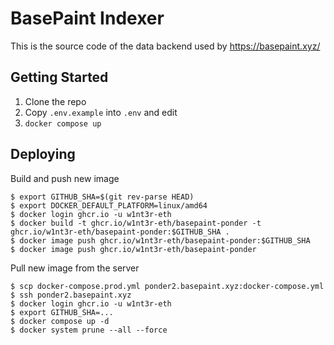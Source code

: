 # BasePaint Indexer

This is the source code of the data backend used by https://basepaint.xyz/

## Getting Started

1. Clone the repo
2. Copy `.env.example` into `.env` and edit
3. `docker compose up`

## Deploying

Build and push new image

```
$ export GITHUB_SHA=$(git rev-parse HEAD)
$ export DOCKER_DEFAULT_PLATFORM=linux/amd64
$ docker login ghcr.io -u w1nt3r-eth
$ docker build -t ghcr.io/w1nt3r-eth/basepaint-ponder -t ghcr.io/w1nt3r-eth/basepaint-ponder:$GITHUB_SHA .
$ docker image push ghcr.io/w1nt3r-eth/basepaint-ponder:$GITHUB_SHA
$ docker image push ghcr.io/w1nt3r-eth/basepaint-ponder
```

Pull new image from the server

```
$ scp docker-compose.prod.yml ponder2.basepaint.xyz:docker-compose.yml
$ ssh ponder2.basepaint.xyz
$ docker login ghcr.io -u w1nt3r-eth
$ export GITHUB_SHA=...
$ docker compose up -d
$ docker system prune --all --force
```
